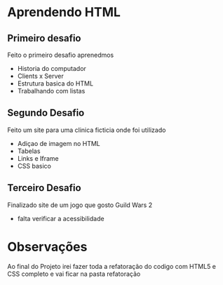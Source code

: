 # Aprendendo HTML 

## Primeiro desafio
Feito o primeiro desafio aprenedmos
- Historia do computador
- Clients x Server 
- Estrutura basica do HTML
- Trabalhando com listas

## Segundo Desafio
Feito um site para uma clinica ficticia onde foi utilizado
- Adiçao de imagem no HTML
- Tabelas
- Links e Iframe
- CSS basico

## Terceiro Desafio 
Finalizado site de um jogo que gosto Guild Wars 2
- falta verificar a acessibilidade

# Observações
Ao final do Projeto irei fazer toda a refatoração do codigo com HTML5 e CSS completo e vai ficar na pasta refatoração